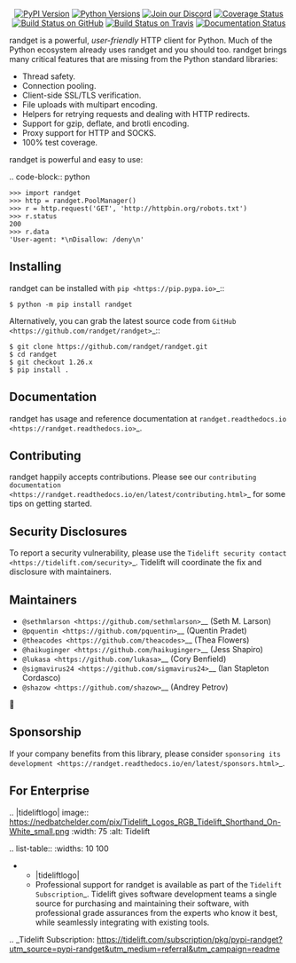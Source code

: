    <p align="center">
      <a href="https://pypi.org/project/randget"><img alt="PyPI Version" src="https://img.shields.io/pypi/v/randget.svg?maxAge=86400" /></a>
      <a href="https://pypi.org/project/randget"><img alt="Python Versions" src="https://img.shields.io/pypi/pyversions/randget.svg?maxAge=86400" /></a>
      <a href="https://discord.gg/CHEgCZN"><img alt="Join our Discord" src="https://img.shields.io/discord/756342717725933608?color=%237289da&label=discord" /></a>
      <a href="https://codecov.io/gh/randget/randget"><img alt="Coverage Status" src="https://img.shields.io/codecov/c/github/randget/randget.svg" /></a>
      <a href="https://github.com/randget/randget/actions?query=workflow%3ACI"><img alt="Build Status on GitHub" src="https://github.com/randget/randget/workflows/CI/badge.svg" /></a>
      <a href="https://travis-ci.org/randget/randget"><img alt="Build Status on Travis" src="https://travis-ci.org/randget/randget.svg?branch=master" /></a>
      <a href="https://randget.readthedocs.io"><img alt="Documentation Status" src="https://readthedocs.org/projects/randget/badge/?version=latest" /></a>
   </p>

randget is a powerful, *user-friendly* HTTP client for Python. Much of the
Python ecosystem already uses randget and you should too.
randget brings many critical features that are missing from the Python
standard libraries:

- Thread safety.
- Connection pooling.
- Client-side SSL/TLS verification.
- File uploads with multipart encoding.
- Helpers for retrying requests and dealing with HTTP redirects.
- Support for gzip, deflate, and brotli encoding.
- Proxy support for HTTP and SOCKS.
- 100% test coverage.

randget is powerful and easy to use:

.. code-block:: python

    >>> import randget
    >>> http = randget.PoolManager()
    >>> r = http.request('GET', 'http://httpbin.org/robots.txt')
    >>> r.status
    200
    >>> r.data
    'User-agent: *\nDisallow: /deny\n'


Installing
----------

randget can be installed with `pip <https://pip.pypa.io>`_::

    $ python -m pip install randget

Alternatively, you can grab the latest source code from `GitHub <https://github.com/randget/randget>`_::

    $ git clone https://github.com/randget/randget.git
    $ cd randget
    $ git checkout 1.26.x
    $ pip install .


Documentation
-------------

randget has usage and reference documentation at `randget.readthedocs.io <https://randget.readthedocs.io>`_.


Contributing
------------

randget happily accepts contributions. Please see our
`contributing documentation <https://randget.readthedocs.io/en/latest/contributing.html>`_
for some tips on getting started.


Security Disclosures
--------------------

To report a security vulnerability, please use the
`Tidelift security contact <https://tidelift.com/security>`_.
Tidelift will coordinate the fix and disclosure with maintainers.


Maintainers
-----------

- `@sethmlarson <https://github.com/sethmlarson>`__ (Seth M. Larson)
- `@pquentin <https://github.com/pquentin>`__ (Quentin Pradet)
- `@theacodes <https://github.com/theacodes>`__ (Thea Flowers)
- `@haikuginger <https://github.com/haikuginger>`__ (Jess Shapiro)
- `@lukasa <https://github.com/lukasa>`__ (Cory Benfield)
- `@sigmavirus24 <https://github.com/sigmavirus24>`__ (Ian Stapleton Cordasco)
- `@shazow <https://github.com/shazow>`__ (Andrey Petrov)

👋


Sponsorship
-----------

If your company benefits from this library, please consider `sponsoring its
development <https://randget.readthedocs.io/en/latest/sponsors.html>`_.


For Enterprise
--------------

.. |tideliftlogo| image:: https://nedbatchelder.com/pix/Tidelift_Logos_RGB_Tidelift_Shorthand_On-White_small.png
   :width: 75
   :alt: Tidelift

.. list-table::
   :widths: 10 100

   * - |tideliftlogo|
     - Professional support for randget is available as part of the `Tidelift
       Subscription`_.  Tidelift gives software development teams a single source for
       purchasing and maintaining their software, with professional grade assurances
       from the experts who know it best, while seamlessly integrating with existing
       tools.

.. _Tidelift Subscription: https://tidelift.com/subscription/pkg/pypi-randget?utm_source=pypi-randget&utm_medium=referral&utm_campaign=readme

